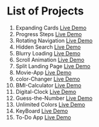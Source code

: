 # List of Projects
1. Expanding Cards [Live Demo](https://javascript-projects-expanding-cards.netlify.app/)
2. Progress Steps [Live Demo](https://javascript-projects-progress-steps.netlify.app/)
3. Rotating Navigation [Live Demo](https://javascript-projects-roatating-nav.netlify.app/)
4. Hidden Search [Live Demo](https://javascript-project-hidden-search.netlify.app/)
5. Blurry Loading [Live Demo](https://javascript-project-blurry-loading.netlify.app/)
6. Scroll Animation [Live Demo](https://javascript-project-scroll-animation.netlify.app/)
7. Split Landing Page [Live Demo](https://javascript-projects-split-landing.netlify.app/)
8. Movie-App [Live Demo](https://javascript-project-movie-app.netlify.app/)
9. color-Changer [Live Demo](https://javascript-projects-color-changer.netlify.app/)
10. BMI-Calculator [Live Demo](https://javascript-projects-bmi-calculator.netlify.app/)
11. Digital-Clock [Live Demo](https://javascript-projects-digital-clock.netlify.app/)
12. Guess-the-Number [Live Demo](https://javasript-projects-guess-the-number.netlify.app/)
13. Unlimited Colors [Live Demo](https://javascript-projects-unlimited-color.netlify.app/)
14. KeyBoard [Live Demo](https://javascript-projects-keyboard.netlify.app/)
15. To-Do App [Live Demo](https://javascript-projects-todo-app.netlify.app/)